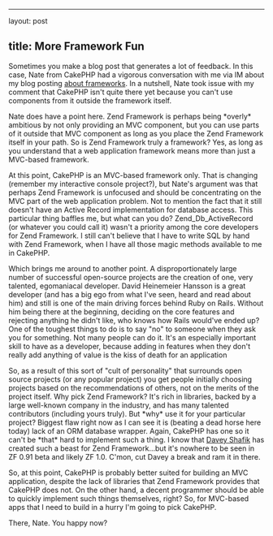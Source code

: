 <hr />

<p>layout: post</p>

<h2>title: More Framework Fun</h2>

<p>Sometimes you make a blog post that generates a lot of feedback.  In this case, Nate from CakePHP had a vigorous conversation with me via IM about my blog posting <a href="http://www.littlehart.net/atthekeyboard/2007/03/23/in-spring-time-a-not-so-young-php-programmers-mind-turns-to-frameworks/">about frameworks</a>.  In a nutshell, Nate took issue with my comment that CakePHP isn't quite there yet because you can't use components from it outside the framework itself.</p>

<p>
Nate does have a point here.  Zend Framework is perhaps being *overly* ambitious by not only providing an MVC component, but you can use parts of it outside that MVC component as long as you place the Zend Framework itself in your path.  So is Zend Framework truly a framework?  Yes, as long as you understand that a web application framework means more than just a MVC-based framework.
</p>

<p>
At this point, CakePHP is an MVC-based framework only.  That is changing (remember my interactive console project?), but Nate's argument was that perhaps Zend Framework is unfocused and should be concentrating on the MVC part of the web application problem.  Not to mention the fact that it still doesn't have an Active Record implementation for database access.  This particular thing baffles me, but what can you do?  Zend_Db_ActiveRecord (or whatever you could call it) wasn't a priority among the core developers for Zend Framework.  I still can't believe that I have to write SQL by hand with Zend Framework, when I have all those magic methods available to me in CakePHP.
</p>

<p>
Which brings me around to another point.  A disproportionately large number of successful open-source projects are the creation of one, very talented, egomaniacal developer.  David Heinemeier Hansson is a great developer (and has a big ego from what I've seen, heard and read about him) and still is one of the main driving forces behind Ruby on Rails.  Without him being there at the beginning, deciding on the core features and rejecting anything he didn't like, who knows how Rails would've ended up?  One of the toughest things to do is to say "no" to someone when they ask you for something.  Not many people can do it.  It's an especially important skill to have as a developer, because adding in features when they don't really add anything of value is the kiss of death for an application</p>

<p>
So, as a result of this sort of "cult of personality" that surrounds open source projects (or any popular project) you get people initially choosing projects based on the recommendations of others, not on the merits of the project itself.  Why pick Zend Framework?  It's rich in libraries, backed by a large well-known company in the industry, and has many talented contributors (including yours truly).  But *why* use it for your particular project?  Biggest flaw right now as I can see it is (beating a dead horse here today) lack of an ORM database wrapper.  Again, CakePHP has one so it can't be *that* hard to implement such a thing.  I know that <a href="http://pixelated-dreams.com/">Davey Shafik</a> has created such a beast for Zend Framework...but it's nowhere to be seen in ZF 0.91 beta and likely ZF 1.0.  C'mon, cut Davey a break and ram it in there.
</p>

<p>
So, at this point, CakePHP is probably better suited for building an MVC application, despite the lack of libraries that Zend Framework provides that CakePHP does not.  On the other hand, a decent programmer should be able to quickly implement such things themselves, right?  So, for MVC-based apps that I need to build in a hurry I'm going to pick CakePHP.
</p>

<p>There, Nate.  You happy now?</p>
